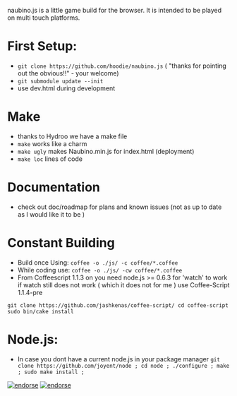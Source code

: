 naubino.js is a little game build for the browser. It is intended to be played on multi touch platforms.



# First Setup:

  * `git clone https://github.com/hoodie/naubino.js` ( "thanks for pointing out the obvious!!" - your welcome)
  * `git submodule update --init`
  * use dev.html during development

# Make
 * thanks to Hydroo we have a make file
 * `make` works like a charm
 * `make ugly` makes Naubino.min.js for index.html (deployment)
 * `make loc` lines of code

# Documentation
  * check out doc/roadmap for plans and known issues
    (not as up to date as I would like it to be )

# Constant Building
  * Build once Using: `coffee -o ./js/ -c coffee/*.coffee`
  * While coding use: `coffee -o ./js/ -cw coffee/*.coffee`
  * From Coffeescript 1.1.3 on you need node.js >= 0.6.3 for 'watch' to work
    if watch still does not work ( which it does not for me ) use Coffee-Script 1.1.4-pre

`
git clone https://github.com/jashkenas/coffee-script/
cd coffee-script
sudo bin/cake install
`

# Node.js:
  * In case you dont have a current node.js in your package manager
`
git clone https://github.com/joyent/node ;
cd node ;
./configure ;
make ;
sudo make install ;
`

[![endorse](http://api.coderwall.com/hoodie/endorsecount.png)](http://coderwall.com/hoodie) 
[![endorse](http://api.coderwall.com/payload/endorsecount.png)](http://coderwall.com/payload) 
